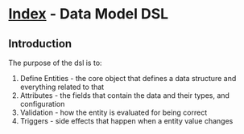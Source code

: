# [Index](./../index.md) - Data Model DSL

## Introduction
The purpose of the dsl is to:

1. Define Entities  - the core object that defines a data structure and everything related to that
2. Attributes       - the fields that contain the data and their types, and configuration
3. Validation       - how the entity is evaluated for being correct
4. Triggers         - side effects that happen when a entity value changes

